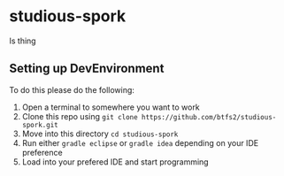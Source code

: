 # studious-spork

Is thing

## Setting up DevEnvironment

To do this please do the following:

1. Open a terminal to somewhere you want to work
2. Clone this repo using `git clone https://github.com/btfs2/studious-spork.git`
3. Move into this directory `cd studious-spork`
4. Run either `gradle eclipse` or `gradle idea` depending on your IDE preference
5. Load into your prefered IDE and start programming

